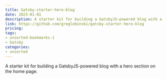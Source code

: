 ```yaml
---
title: Gatsby-starter-hero-blog
date: 2023-01-01
description: A starter kit for building a GatsbyJS-powered blog with a hero section on the home page.
link: https://github.com/greglobinski/gatsby-starter-hero-blog
pricing: 
tags: 
- unsorted-bookmarks-1 
- Gatsby
categories: 
- unsorted 
---
```


A starter kit for building a GatsbyJS-powered blog with a hero section on the home page.